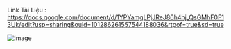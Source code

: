 Link Tài Liệu : https://docs.google.com/document/d/1YPYamgLPjJReJ86h4hj_QsGMhF0F13Uk/edit?usp=sharing&ouid=101286261557544188036&rtpof=true&sd=true

![image](https://github.com/Duc201/QLtruongmamnon/assets/128071699/1a7cee05-7db0-4743-afe4-82c6c39e60d9)
